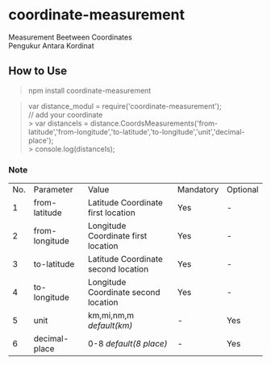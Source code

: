 # coordinate-measurement
Measurement Beetween Coordinates
<br>Pengukur Antara Kordinat

## How to Use
> npm install coordinate-measurement

> var distance_modul = require('coordinate-measurement');
<br>// add your coordinate 
<br> > var distanceIs = distance.CoordsMeasurements('from-latitude','from-longitude','to-latitude','to-longitude','unit','decimal-place');
<br> > console.log(distanceIs);

### Note
<table>
<tr>
<td>No.</td><td>Parameter</td><td>Value</td><td>Mandatory</td><td>Optional</td>
</tr>
<tr>
<td>1</td><td>from-latitude</td><td>Latitude Coordinate first location</td><td>Yes</td><td>-</td>
</tr>
<tr>
<td>2</td><td>from-longitude</td><td>Longitude Coordinate first location</td><td>Yes</td><td>-</td>
</tr>
<tr>
<td>3</td><td>to-latitude</td><td>Latitude Coordinate second location</td><td>Yes</td><td>-</td>
</tr>
<tr>
<td>4</td><td>to-longitude</td><td>Longitude Coordinate second location</td><td>Yes</td><td>-</td>
</tr>
<tr>
<td>5</td><td>unit</td><td>km,mi,nm,m <i>default(km)</i></td><td>-</td><td>Yes</td>
</tr>
<tr>
<td>6</td><td>decimal-place</td><td>0-8 <i>default(8 place)</i></td><td>-</td><td>Yes</td>
</tr>
</table>

